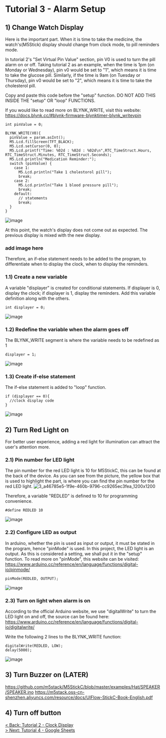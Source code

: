 # Tutorial 3 - Alarm Setup

## 1) Change Watch Display
Here is the important part. When it is time to take the medicine, the watch's(M5Stick) display should change from clock mode, to pill reminders mode.

In tutorial 2's "Set Virtual Pin Value" section, pin V0 is used to turn the pill alarm on or off. Taking tutorial 2 as an example, when the time is 1pm (on Monday or Wednesday), pin v0 would be set to "1", which means it is time to take the glucose pill. Similarly, if the time is 9am (on Tuesday or Thursday), pin v0 would be set to "2", which means it is time to take the cholesterol pill.

Copy and paste this code before the "setup" function. DO NOT ADD THIS INSIDE THE "setup" OR "loop" FUNCTIONS.

If you would like to read more on BLYNK_WRITE, visit this website: https://docs.blynk.cc/#blynk-firmware-blynktimer-blynk_writevpin
```Arduino
int pinValue = 0;

BLYNK_WRITE(V0){
  pinValue = param.asInt();
  M5.Lcd.fillScreen(TFT_BLACK);
  M5.Lcd.setCursor(0, 0);
  M5.Lcd.printf("Time: %02d : %02d : %02d\n",RTC_TimeStruct.Hours, RTC_TimeStruct.Minutes, RTC_TimeStruct.Seconds);
  M5.Lcd.println("Medication Reminder:");
  switch (pinValue) {
    case 1:
      M5.Lcd.println("Take 1 cholestorol pill");
      break;
    case 2:
      M5.Lcd.println("Take 1 blood pressure pill");
      break;
    default:
      // statements
      break;
  }
}
```
![image](https://user-images.githubusercontent.com/80112384/128189739-e6834a10-54c3-4553-b4c9-a7510b167eff.png)

At this point, the watch's display does not come out as expected. The previous display is mixed with the new display.
### add image here

Therefore, an if-else statement needs to be added to the program, to differentiate when to display the clock, when to display the reminders.

### 1.1) Create a new variable
A variable "displayer" is created for conditional statements. If displayer is 0, display the clock; if displayer is 1, display the reminders. Add this variable definition along with the others.

```Arduino
int displayer = 0;
```
![image](https://user-images.githubusercontent.com/80112384/128211595-72ae93bb-54de-465a-9261-a849090ef5e6.png)

### 1.2) Redefine the variable when the alarm goes off
The BLYNK_WRITE segment is where the variable needs to be redefined as 1

```Arduino
displayer = 1;
```
![image](https://user-images.githubusercontent.com/80112384/128211892-97711cca-aab8-44e5-af51-bce581a6a959.png)

### 1.3) Create if-else statement
The if-else statement is added to "loop" function. 

```Arduino
if (displayer == 0){ 
  //clock display code
}
```
![image](https://user-images.githubusercontent.com/80112384/128212677-ef2dcd7e-2503-4c0b-97fc-27ec36071f82.png)


## 2) Turn Red Light on 
For better user experience, adding a red light for illumination can attract the user's attention more. 

### 2.1) Pin number for LED light
The pin number for the red LED light is 10 for M5StickC, this can be found at the back of the device. As you can see from the picture, the yellow box that is used to highlight the part, is where you can find the pin number for the red LED light.
![3_a46785e5-1f9e-460b-9796-cc9265ec3fea_1200x1200](https://user-images.githubusercontent.com/80112384/128193001-ff439fb0-4160-4d81-92ba-3cd5590ee9ab.jpg)

Therefore, a variable "REDLED" is defined to 10 for programming convenience.
```Arduino
#define REDLED 10
```
![image](https://user-images.githubusercontent.com/80112384/128205527-e25a600f-21a0-4c9a-8e5d-37cbccc633e6.png)


### 2.2) Configure LED as output
In arduino, whether the pin is used as input or output, it must be stated in the program, hence "pinMode" is used. In this project, the LED light is an output. As this is considered a setting, we shall put it in the "setup" function. To read more on "pinMode", this website can be visited:
https://www.arduino.cc/reference/en/language/functions/digital-io/pinmode/

```Arduino
pinMode(REDLED, OUTPUT);
```
![image](https://user-images.githubusercontent.com/80112384/128206124-0cd1859e-6517-4456-ad12-f7b855db490d.png)


### 2.3) Turn on light when alarm is on

According to the official Arduino website, we use "digitalWrite" to turn the LED light on and off, the source can be found here:
https://www.arduino.cc/reference/en/language/functions/digital-io/digitalwrite/

Write the following 2 lines to the BLYNK_WRITE function:

```Arduino
digitalWrite(REDLED, LOW);
delay(5000);
```
![image](https://user-images.githubusercontent.com/80112384/128208194-45a28512-d277-4217-91e1-30c77bab07ff.png)


## 3) Turn Buzzer on (LATER)
https://github.com/m5stack/M5StickC/blob/master/examples/Hat/SPEAKER/SPEAKER.ino
https://m5stack.oss-cn-shenzhen.aliyuncs.com/resource/docs/UIFlow-StickC-Book-English.pdf

## 4) Turn off button


[< Back: Tutorial 2 - Clock Display](https://github.com/kempisabelmaddie/IoT_PolyU/blob/main/smartwatch/pill_alarm_program/Tutorial/Tutorial2.md)\
[> Next: Tutorial 4 - Google Sheets](https://github.com/kempisabelmaddie/IoT_PolyU/blob/main/smartwatch/pill_alarm_program/Tutorial/Tutorial4.md)
